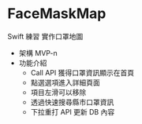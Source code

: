 # FaceMaskMap
Swift 練習
實作口罩地圖

- 架構 MVP-n
- 功能介紹
  - Call API 獲得口罩資訊顯示在首頁
  - 點選選項進入詳細頁面
  - 項目左滑可以移除
  - 透過快速搜尋縣市口罩資訊
  - 下拉重打 API 更新 DB 內容

